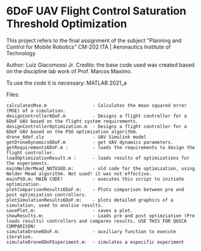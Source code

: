 # 6DoF UAV Flight Control Saturation Threshold Optimization
This project refers to the final assignment of the subject "Planning and Control for Mobile Robotics" CM-202 
ITA | Aeronautics Institute of Technology 

Author: Luiz Giacomossi Jr.
Credits: the base code used was created based on the discipline lab work of Prof. Marcos Maximo.

To use the code it is necessary: MATLAB 2021_a

Files:

    calculatesMse.m                 - Calculates the mean squared error (MSE) of a simulation.
    designController6DoF.m          - Designs a flight controller for a 6DoF UAV based on the flight system requirements.
    designControllerOptimization.m  - Designs a flight controller for a 6DoF UAV based on the PSO optimization algorithm. 
    drone_6dof.slx                  - UAV Simulink model
    getDroneDynamics6DoF.m          - get UAV dynamics parameters.
    getRequirements6DoF.m :         - loads the requirements to design the flight controller.
    loadOptimizationResult.m :      - loads results of optimizations for the experiments.
    mainNelderMead_NOTUSED.m:       - old code for the optimization, using Nelder Mead algorithm. Not used! it was not effective.
    mainPSO.m: MAIN CODE!           - executes this script to initiate optimization.
    plotComparisonResults6DoF.m:    - Plots comparison between pre and post optimization controllers.
    plotSimulationResults6DoF.m:    - plots detailed graphics of a simulation, used to analise results.
    savePlot.m:                     - saves a plot.
    showResults.m:                  - Loads pre and post optimziation (Pre loads results) controllers and compares results. USE THIS FOR QUICK COMPARISON!
    simulateDrone6DoF.m:            - auxiliary function to execute iteration.
    simulateDrone6DoFExperiment.m:  - simulates a especific experiment
